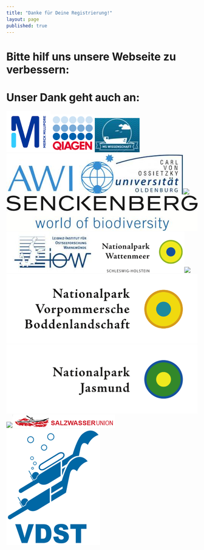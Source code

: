 ```yaml
---
title: "Danke für Deine Registrierung!"
layout: page
published: true
---
```


# Bitte hilf uns unsere Webseite zu verbessern: 

<script>(function(e,t,n,o){var s,c,r;e.SMCX=e.SMCX||[],t.getElementById(o)||(s=t.getElementsByTagName(n),c=s[s.length-1],r=t.createElement(n),r.type="text/javascript",r.async=!0,r.id=o,r.src=["https:"===location.protocol?"https://":"http://","widget.surveymonkey.com/collect/website/js/DNiWvrS5w5_2B7LV8fJmx8BYnzpwWGrUpQMUE4QPSVGyeXNS9MZUY1d5Gez5RQFMXA.js"].join(""),c.parentNode.insertBefore(r,c))})(window,document,"script","smcx-sdk");</script>


# Unser Dank geht auch an:

<div class="block">
<img src="/assets/images/millipore.png" width="117" height="108" /><img src="/assets/images/qiagen.png"><img src="/assets/images/ms_wissenschaft.jpg"><img src="/assets/images/awi.jpg"><img src="/assets/images/oldenburg.jpg"><img src="/assets/images/Logo_ICBM.jpg =x108"><img src="/assets/images/senckenberg.jpg"><img src="/assets/images/iow.jpg"><img src="/assets/images/np_wattenmeer.png"><img src="/assets/images/Logo_Nationalpark_Niedersächsisches_Wattenmeer.svg.png"><img src="/assets/images/Logo_Nationalpark_Vorpommersche_Boddenlandschaft.svg.png"><img src="/assets/images/Logo_Nationalpark_Jasmund.svg.png"><img src="/assets/images/Logo_Biosphärenreservat_Mittelelbe.svg.png"><img src="/assets/images/salzwasserunion_logo.jpg"><img src="/assets/images/VDST_Logo.svg">
</div>
